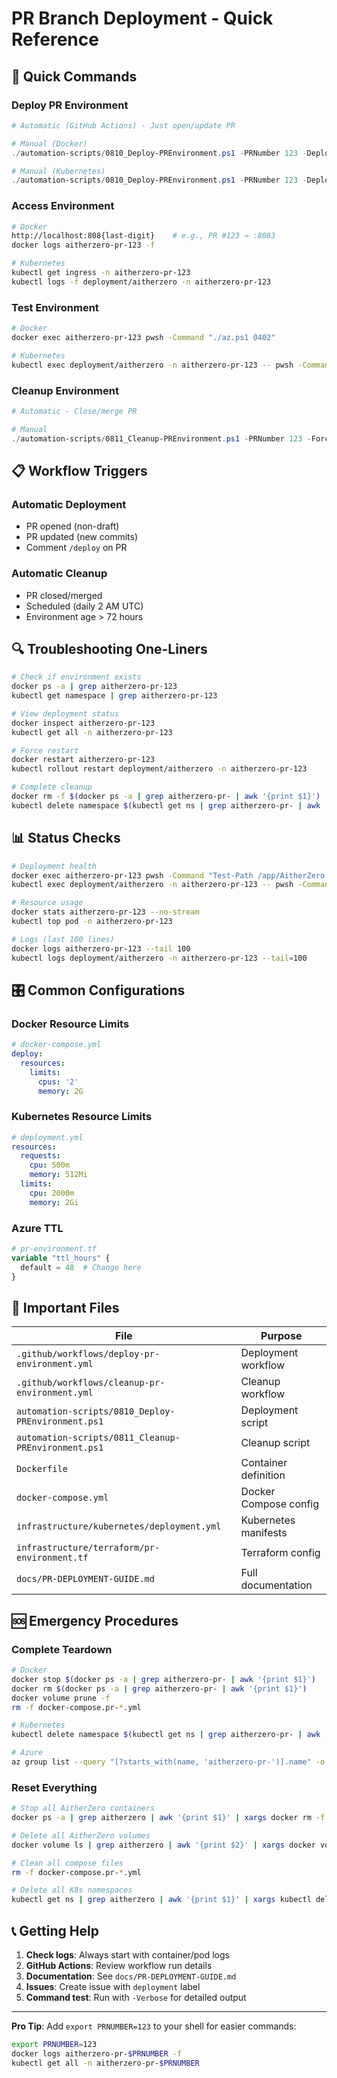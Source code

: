 # PR Branch Deployment - Quick Reference

## 🚀 Quick Commands

### Deploy PR Environment
```powershell
# Automatic (GitHub Actions) - Just open/update PR

# Manual (Docker)
./automation-scripts/0810_Deploy-PREnvironment.ps1 -PRNumber 123 -DeploymentTarget Docker

# Manual (Kubernetes)
./automation-scripts/0810_Deploy-PREnvironment.ps1 -PRNumber 123 -DeploymentTarget Kubernetes
```

### Access Environment
```bash
# Docker
http://localhost:808{last-digit}    # e.g., PR #123 → :8083
docker logs aitherzero-pr-123 -f

# Kubernetes
kubectl get ingress -n aitherzero-pr-123
kubectl logs -f deployment/aitherzero -n aitherzero-pr-123
```

### Test Environment
```bash
# Docker
docker exec aitherzero-pr-123 pwsh -Command "./az.ps1 0402"

# Kubernetes
kubectl exec deployment/aitherzero -n aitherzero-pr-123 -- pwsh -Command "./az.ps1 0402"
```

### Cleanup Environment
```powershell
# Automatic - Close/merge PR

# Manual
./automation-scripts/0811_Cleanup-PREnvironment.ps1 -PRNumber 123 -Force
```

## 📋 Workflow Triggers

### Automatic Deployment
- PR opened (non-draft)
- PR updated (new commits)
- Comment `/deploy` on PR

### Automatic Cleanup
- PR closed/merged
- Scheduled (daily 2 AM UTC)
- Environment age > 72 hours

## 🔍 Troubleshooting One-Liners

```bash
# Check if environment exists
docker ps -a | grep aitherzero-pr-123
kubectl get namespace | grep aitherzero-pr-123

# View deployment status
docker inspect aitherzero-pr-123
kubectl get all -n aitherzero-pr-123

# Force restart
docker restart aitherzero-pr-123
kubectl rollout restart deployment/aitherzero -n aitherzero-pr-123

# Complete cleanup
docker rm -f $(docker ps -a | grep aitherzero-pr- | awk '{print $1}')
kubectl delete namespace $(kubectl get ns | grep aitherzero-pr- | awk '{print $1}')
```

## 📊 Status Checks

```bash
# Deployment health
docker exec aitherzero-pr-123 pwsh -Command "Test-Path /app/AitherZero.psd1"
kubectl exec deployment/aitherzero -n aitherzero-pr-123 -- pwsh -Command "Get-Module AitherZero"

# Resource usage
docker stats aitherzero-pr-123 --no-stream
kubectl top pod -n aitherzero-pr-123

# Logs (last 100 lines)
docker logs aitherzero-pr-123 --tail 100
kubectl logs deployment/aitherzero -n aitherzero-pr-123 --tail=100
```

## 🎛️ Common Configurations

### Docker Resource Limits
```yaml
# docker-compose.yml
deploy:
  resources:
    limits:
      cpus: '2'
      memory: 2G
```

### Kubernetes Resource Limits
```yaml
# deployment.yml
resources:
  requests:
    cpu: 500m
    memory: 512Mi
  limits:
    cpu: 2000m
    memory: 2Gi
```

### Azure TTL
```terraform
# pr-environment.tf
variable "ttl_hours" {
  default = 48  # Change here
}
```

## 🔗 Important Files

| File | Purpose |
|------|---------|
| `.github/workflows/deploy-pr-environment.yml` | Deployment workflow |
| `.github/workflows/cleanup-pr-environment.yml` | Cleanup workflow |
| `automation-scripts/0810_Deploy-PREnvironment.ps1` | Deployment script |
| `automation-scripts/0811_Cleanup-PREnvironment.ps1` | Cleanup script |
| `Dockerfile` | Container definition |
| `docker-compose.yml` | Docker Compose config |
| `infrastructure/kubernetes/deployment.yml` | Kubernetes manifests |
| `infrastructure/terraform/pr-environment.tf` | Terraform config |
| `docs/PR-DEPLOYMENT-GUIDE.md` | Full documentation |

## 🆘 Emergency Procedures

### Complete Teardown
```bash
# Docker
docker stop $(docker ps -a | grep aitherzero-pr- | awk '{print $1}')
docker rm $(docker ps -a | grep aitherzero-pr- | awk '{print $1}')
docker volume prune -f
rm -f docker-compose.pr-*.yml

# Kubernetes
kubectl delete namespace $(kubectl get ns | grep aitherzero-pr- | awk '{print $1}')

# Azure
az group list --query "[?starts_with(name, 'aitherzero-pr-')].name" -o tsv | xargs -I {} az group delete -n {} --yes --no-wait
```

### Reset Everything
```bash
# Stop all AitherZero containers
docker ps -a | grep aitherzero | awk '{print $1}' | xargs docker rm -f

# Delete all AitherZero volumes
docker volume ls | grep aitherzero | awk '{print $2}' | xargs docker volume rm

# Clean all compose files
rm -f docker-compose.pr-*.yml

# Delete all K8s namespaces
kubectl get ns | grep aitherzero | awk '{print $1}' | xargs kubectl delete namespace
```

## 📞 Getting Help

1. **Check logs**: Always start with container/pod logs
2. **GitHub Actions**: Review workflow run details
3. **Documentation**: See `docs/PR-DEPLOYMENT-GUIDE.md`
4. **Issues**: Create issue with `deployment` label
5. **Command test**: Run with `-Verbose` for detailed output

---

**Pro Tip**: Add `export PRNUMBER=123` to your shell for easier commands:
```bash
export PRNUMBER=123
docker logs aitherzero-pr-$PRNUMBER -f
kubectl get all -n aitherzero-pr-$PRNUMBER
```
